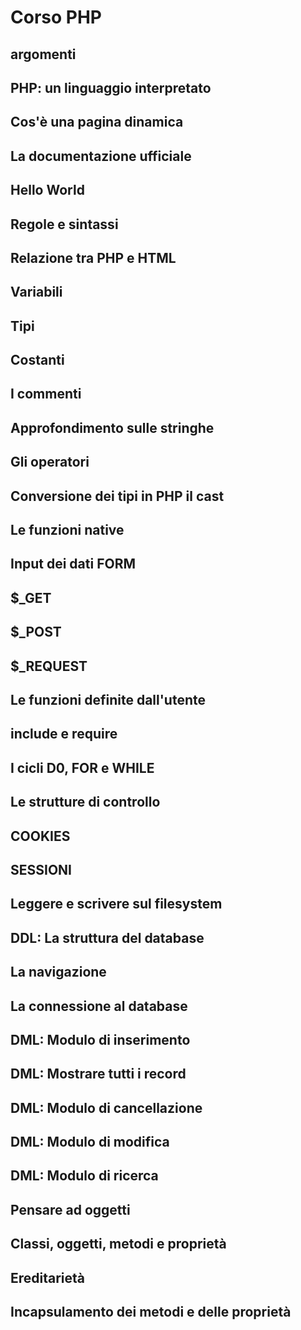 # Corso PHP

## argomenti


## PHP: un linguaggio interpretato

## Cos'è una pagina dinamica

## La documentazione ufficiale

## Hello World

## Regole e sintassi

## Relazione tra PHP e HTML

## Variabili

## Tipi

## Costanti

## I commenti

## Approfondimento sulle stringhe

## Gli operatori

## Conversione dei tipi in PHP il cast

## Le funzioni native

## Input dei dati FORM

## $_GET

## $_POST

## $_REQUEST

## Le funzioni definite dall'utente

## include e require

## I cicli D0, FOR e WHILE

## Le strutture di controllo

## COOKIES

## SESSIONI

## Leggere e scrivere sul filesystem

## DDL: La struttura del database

## La navigazione

## La connessione al database

## DML: Modulo di inserimento

## DML: Mostrare tutti i record

## DML: Modulo di cancellazione

## DML: Modulo di modifica

## DML: Modulo di ricerca

## Pensare ad oggetti

## Classi, oggetti, metodi e proprietà

## Ereditarietà

## Incapsulamento dei metodi e delle proprietà





